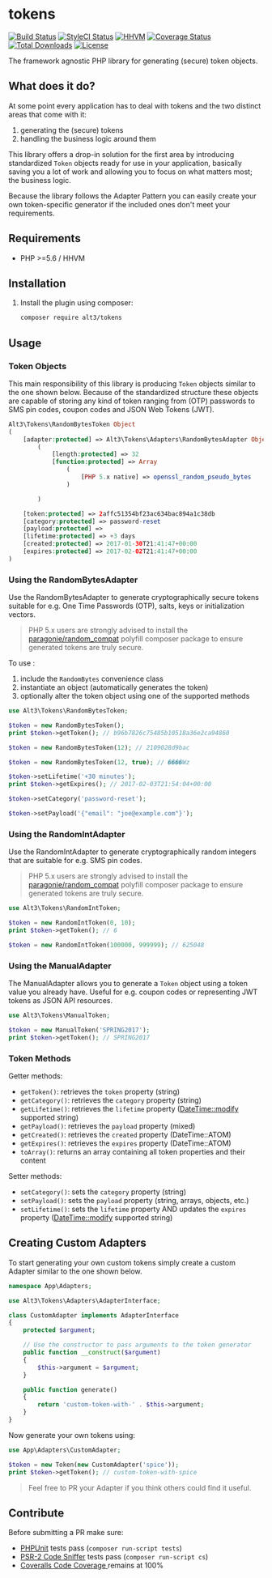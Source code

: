 # tokens

[![Build Status](https://img.shields.io/travis/alt3/tokens/master.svg?style=flat-square)](https://travis-ci.org/alt3/tokens)
[![StyleCI Status](https://styleci.io/repos/80359487/shield)](https://styleci.io/repos/80359487)
[![HHVM](https://img.shields.io/hhvm/neomerx/json-api.svg?style=flat-square)](https://travis-ci.org/neomerx/json-api)
[![Coverage Status](https://img.shields.io/codecov/c/github/alt3/tokens/master.svg?style=flat-square)](https://codecov.io/github/alt3/tokens)
[![Total Downloads](https://img.shields.io/packagist/dt/alt3/tokens.svg?style=flat-square)](https://packagist.org/packages/alt3/tokens)
[![License](https://img.shields.io/badge/license-MIT-blue.svg?style=flat-square)](LICENSE.txt)


The framework agnostic PHP library for generating (secure) token objects.

## What does it do?

At some point every application has to deal with tokens and the two distinct
areas that come with it:

1. generating the (secure) tokens
2. handling the business logic around them

This library offers a drop-in solution for the first area by introducing
standardized `Token` objects ready for use in your application, basically
saving you a lot of work and allowing you to focus on what matters most;
the business logic.

Because the library follows the Adapter Pattern you can easily create your
own token-specific generator if the included ones don't meet your requirements.
## Requirements

* PHP >=5.6 / HHVM

## Installation

1. Install the plugin using composer:

    ```bash
    composer require alt3/tokens
    ```

## Usage

### Token Objects

This main responsibility of this library is producing `Token` objects similar
to the one shown below. Because of the standardized structure these objects
are capable of storing any kind of token ranging from (OTP) passwords to
SMS pin codes, coupon codes and JSON Web Tokens (JWT).

```php
Alt3\Tokens\RandomBytesToken Object
(
    [adapter:protected] => Alt3\Tokens\Adapters\RandomBytesAdapter Object
        (
            [length:protected] => 32
            [function:protected] => Array
                (
                    [PHP 5.x native] => openssl_random_pseudo_bytes
                )

        )

    [token:protected] => 2affc51354bf23ac634bac894a1c38db
    [category:protected] => password-reset
    [payload:protected] => 
    [lifetime:protected] => +3 days
    [created:protected] => 2017-01-30T21:41:47+00:00
    [expires:protected] => 2017-02-02T21:41:47+00:00
)
```

### Using the RandomBytesAdapter

Use the RandomBytesAdapter to generate cryptographically secure tokens suitable
for e.g. One Time Passwords (OTP), salts, keys or initialization vectors.

> PHP 5.x users are strongly advised to install the
> [paragonie/random_compat](https://github.com/paragonie/random_compat)
> polyfill composer package to ensure generated tokens are truly secure.

To use :

1. include the `RandomBytes` convenience class
2. instantiate an object (automatically generates the token)
3. optionally alter the token object using one of the supported methods 

```php
use Alt3\Tokens\RandomBytesToken;

$token = new RandomBytesToken(); 
print $token->getToken(); // b96b7826c75485b10518a36e2ca94860

$token = new RandomBytesToken(12); // 2109028d9bac

$token = new RandomBytesToken(12, true); // ����Wz

$token->setLifetime('+30 minutes');
print $token->getExpires(); // 2017-02-03T21:54:04+00:00

$token->setCategory('password-reset');

$token->setPayload('{"email": "joe@example.com"}');
```

### Using the RandomIntAdapter

Use the RandomIntAdapter to generate cryptographically random integers
that are suitable for e.g. SMS pin codes.

> PHP 5.x users are strongly advised to install the
> [paragonie/random_compat](https://github.com/paragonie/random_compat)
> polyfill composer package to ensure generated tokens are truly secure.

```php
use Alt3\Tokens\RandomIntToken;

$token = new RandomIntToken(0, 10);
print $token->getToken(); // 6

$token = new RandomIntToken(100000, 999999); // 625048
```

### Using the ManualAdapter

The ManualAdapter allows you to generate a `Token` object using a 
token value you already have. Useful for e.g. coupon codes or representing
JWT tokens as JSON API resources.

```php
use Alt3\Tokens\ManualToken;

$token = new ManualToken('SPRING2017');
print $token->getToken(); // SPRING2017
```
    
### Token Methods

Getter methods:
 
- `getToken()`: retrieves the `token` property (string)
- `getCategory()`: retrieves the `category` property (string)
- `getLifetime()`: retrieves the `lifetime` property ([DateTime::modify](http://php.net/manual/en/datetime.modify.php) supported string)
- `getPayload()`: retrieves the `payload` property (mixed)
- `getCreated()`: retrieves the `created` property (DateTime::ATOM)
- `getExpires()`: retrieves the `expires` property (DateTime::ATOM)
- `toArray()`: returns an array containing all token properties and their content

Setter methods:

- `setCategory()`: sets the `category` property (string)
- `setPayload()`: sets the `payload` property (string, arrays, objects, etc.)
- `setLifetime()`: sets the `lifetime` property AND updates the `expires` property ([DateTime::modify](http://php.net/manual/en/datetime.modify.php) supported string)

## Creating Custom Adapters

To start generating your own custom tokens simply create a custom Adapter
similar to the one shown below.

```php
namespace App\Adapters;

use Alt3\Tokens\Adapters\AdapterInterface;

class CustomAdapter implements AdapterInterface
{
    protected $argument;

    // Use the constructor to pass arguments to the token generator
    public function __construct($argument)
    {
        $this->argument = $argument;
    }

    public function generate()
    {
        return 'custom-token-with-' . $this->argument;
    }
}
```

Now generate your own tokens using:

```php
use App\Adapters\CustomAdapter;

$token = new Token(new CustomAdapter('spice'));
print $token->getToken(); // custom-token-with-spice
```

> Feel free to PR your Adapter if you think others could find it useful. 

## Contribute

Before submitting a PR make sure:

- [PHPUnit](http://book.cakephp.org/3.0/en/development/testing.html#running-tests)
tests pass (`composer run-script tests`)
- [PSR-2 Code Sniffer](https://github.com/squizlabs/PHP_CodeSniffer)
 tests pass (`composer run-script cs`)
- [Coveralls Code Coverage ](https://coveralls.io/github/alt3/tokens) remains at 100%

